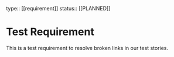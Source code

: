 type:: [[requirement]]
status:: [[PLANNED]]

# Test Requirement

This is a test requirement to resolve broken links in our test stories.